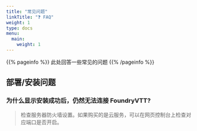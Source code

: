 ```yaml
---
title: "常见问题"
linkTitle: "❓ FAQ"
weight: 1
type: docs
menu:
  main:
    weight: 1
---
```


{{% pageinfo %}}
此处回答一些常见的问题
{{% /pageinfo %}}


## 部署/安装问题

### 为什么显示安装成功后，仍然无法连接 FoundryVTT?
> 检查服务器防火墙设置。如果购买的是云服务，可以在网页控制台上检查对应端口是否开启。